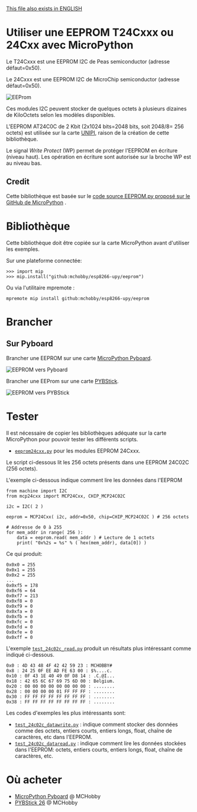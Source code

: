 
[This file also exists in ENGLISH](readme_ENG.md)

# Utiliser une EEPROM T24Cxxx ou 24Cxx avec MicroPython

Le T24Cxxx est une EEPROM I2C de Peas semiconductor (adresse défaut=0x50).

Le 24Cxxx est une EEPROM I2C de MicroChip semiconductor (adresse défaut=0x50).

![EEProm](docs/_static/t24cxx.jpg)

Ces modules I2C peuvent stocker de quelques octets à plusieurs dizaines de KiloOctets selon les modèles disponibles.

L'EEPROM AT24C0C de 2 Kbit (2x1024 bits=2048 bits, soit 2048/8= 256 octets) est utilisée sur la carte [UNIPI](https://shop.mchobby.be/fr/pi-extensions/1171-extension-unipi-pour-raspberry-pi-3232100011717-unipi-technology.html), raison de la création de cette bibliothèque.

Le signal _Write Protect_ (WP) permet de protéger l'EEPROM en écriture (niveau haut). Les opération en écriture sont autorisée sur la broche WP est au niveau bas.

## Credit

Cette bibliothèque est basée sur le [code source EEPROM.py proposé sur le GitHub de MicroPython](https://raw.githubusercontent.com/dda/MicroPython/master/EEPROM.py) .

# Bibliothèque

Cette bibliothèque doit être copiée sur la carte MicroPython avant d'utiliser les exemples.

Sur une plateforme connectée:

```
>>> import mip
>>> mip.install("github:mchobby/esp8266-upy/eeprom")
```

Ou via l'utilitaire mpremote :

```
mpremote mip install github:mchobby/esp8266-upy/eeprom
```

# Brancher

## Sur Pyboard

Brancher une EEPROM sur une carte [MicroPython Pyboard](https://shop.mchobby.be/fr/56-micropython).

![EEPROM vers Pyboard](docs/_static/eeprom-to-pyboard.jpg)

Brancher une EEProm sur une carte [PYBStick](https://shop.mchobby.be/fr/recherche?controller=search&orderby=position&orderway=desc&search_query=pybstick&submit_search=).

![EEPROM vers PYBStick](docs/_static/eeprom-to-pybstick.jpg)

# Tester

Il est nécessaire de copier les bibliothèques adéquate sur la carte MicroPython pour pouvoir tester les différents scripts.

* [`eeprom24cxx.py`](lib/eeprom24cxx.py) pour les modules EEPROM 24Cxxx.

Le script ci-dessous lit les 256 octets présents dans une EEPROM 24C02C (256 octets).

L'exemple ci-dessous indique comment lire les données dans l'EEPROM
```
from machine import I2C
from mcp24cxx import MCP24Cxx, CHIP_MCP24C02C

i2c = I2C( 2 )

eeprom = MCP24Cxx( i2c, addr=0x50, chip=CHIP_MCP24C02C ) # 256 octets

# Addresse de 0 à 255
for mem_addr in range( 256 ):
	data = eeprom.read( mem_addr ) # Lecture de 1 octets
	print( "0x%2s = %s" % ( hex(mem_addr), data[0]) )
```

Ce qui produit:

```
0x0x0 = 255
0x0x1 = 255
0x0x2 = 255
...
0x0xf5 = 178
0x0xf6 = 64
0x0xf7 = 213
0x0xf8 = 0
0x0xf9 = 0
0x0xfa = 0
0x0xfb = 0
0x0xfc = 0
0x0xfd = 0
0x0xfe = 0
0x0xff = 0
```

L'exemple [`test_24c02c_read.py`](examples/test_24c02c_read.py) produit un résultats plus intéressant comme indiqué ci-dessous.

```
0x0 : 4D 43 48 4F 42 42 59 23 : MCHOBBY#
0x8 : 24 25 0F EE AD FE 63 00 : $%....c.
0x10 : 0F 43 1E 40 49 0F D8 14 : .C.@I...
0x18 : 42 65 6C 67 69 75 6D 00 : Belgium.
0x20 : 00 00 00 00 00 00 00 00 : ........
0x28 : 00 00 00 00 01 FF FF FF : ........
0x30 : FF FF FF FF FF FF FF FF : ........
0x38 : FF FF FF FF FF FF FF FF : ........
```

Les codes d'exemples les plus intéressants sont:
* [`test_24c02c_datawrite.py`](examples/test_24c02c_datawrite.py) : indique comment stocker des données comme des octets, entiers courts, entiers longs, float, chaîne de caractères, etc dans l'EEPROM.
* [`test_24c02c_dataread.py`](examples/test_24c02c_dataread.py) : indique comment lire les données stockées dans l'EEPROM: octets, entiers courts, entiers longs, float, chaîne de caractères, etc.

# Où acheter
* [MicroPython Pyboard](https://shop.mchobby.be/fr/56-micropython) @ MCHobby
* [PYBStick 26](https://shop.mchobby.be/fr/recherche?controller=search&orderby=position&orderway=desc&search_query=pybstick&submit_search=) @ MCHobby
